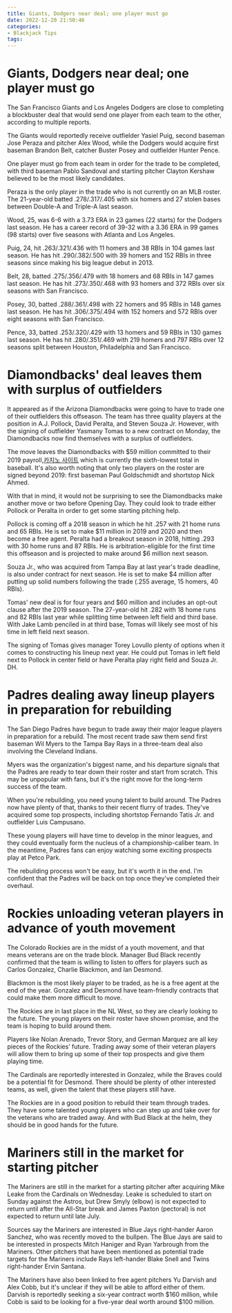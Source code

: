 ```yaml
---
title: Giants, Dodgers near deal; one player must go
date: 2022-12-20 21:50:46
categories:
- Blackjack Tips
tags:
---
```



#  Giants, Dodgers near deal; one player must go

The San Francisco Giants and Los Angeles Dodgers are close to completing a blockbuster deal that would send one player from each team to the other, according to multiple reports.

The Giants would reportedly receive outfielder Yasiel Puig, second baseman Jose Peraza and pitcher Alex Wood, while the Dodgers would acquire first baseman Brandon Belt, catcher Buster Posey and outfielder Hunter Pence.

One player must go from each team in order for the trade to be completed, with third baseman Pablo Sandoval and starting pitcher Clayton Kershaw believed to be the most likely candidates.

Peraza is the only player in the trade who is not currently on an MLB roster. The 21-year-old batted .278/.317/.405 with six homers and 27 stolen bases between Double-A and Triple-A last season.

Wood, 25, was 6-6 with a 3.73 ERA in 23 games (22 starts) for the Dodgers last season. He has a career record of 39-32 with a 3.36 ERA in 99 games (98 starts) over five seasons with Atlanta and Los Angeles.

Puig, 24, hit .263/.321/.436 with 11 homers and 38 RBIs in 104 games last season. He has hit .290/.382/.500 with 39 homers and 152 RBIs in three seasons since making his big league debut in 2013.

Belt, 28, batted .275/.356/.479 with 18 homers and 68 RBIs in 147 games last season. He has hit .273/.350/.468 with 93 homers and 372 RBIs over six seasons with San Francisco.

Posey, 30, batted .288/.361/.498 with 22 homers and 95 RBIs in 148 games last season. He has hit .306/.375/.494 with 152 homers and 572 RBIs over eight seasons with San Francisco.

Pence, 33, batted .253/.320/.429 with 13 homers and 59 RBIs in 130 games last season. He has hit .280/.351/.469 with 219 homers and 797 RBIs over 12 seasons split between Houston, Philadelphia and San Francisco.

#  Diamondbacks' deal leaves them with surplus of outfielders

It appeared as if the Arizona Diamondbacks were going to have to trade one of their outfielders this offseason. The team has three quality players at the position in A.J. Pollock, David Peralta, and Steven Souza Jr. However, with the signing of outfielder Yasmany Tomas to a new contract on Monday, the Diamondbacks now find themselves with a surplus of outfielders.

The move leaves the Diamondbacks with $59 million committed to their 2019 payroll,[카지노 사이트](https://choegocasino.com/) which is currently the sixth-lowest total in baseball. It's also worth noting that only two players on the roster are signed beyond 2019: first baseman Paul Goldschmidt and shortstop Nick Ahmed.

With that in mind, it would not be surprising to see the Diamondbacks make another move or two before Opening Day. They could look to trade either Pollock or Peralta in order to get some starting pitching help.

Pollock is coming off a 2018 season in which he hit .257 with 21 home runs and 65 RBIs. He is set to make $11 million in 2019 and 2020 and then become a free agent. Peralta had a breakout season in 2018, hitting .293 with 30 home runs and 87 RBIs. He is arbitration-eligible for the first time this offseason and is projected to make around $6 million next season.

Souza Jr., who was acquired from Tampa Bay at last year's trade deadline, is also under contract for next season. He is set to make $4 million after putting up solid numbers following the trade (.255 average, 15 homers, 40 RBIs).

Tomas' new deal is for four years and $60 million and includes an opt-out clause after the 2019 season. The 27-year-old hit .282 with 18 home runs and 82 RBIs last year while splitting time between left field and third base. With Jake Lamb penciled in at third base, Tomas will likely see most of his time in left field next season.

The signing of Tomas gives manager Torey Lovullo plenty of options when it comes to constructing his lineup next year. He could put Tomas in left field next to Pollock in center field or have Peralta play right field and Souza Jr. DH.

#  Padres dealing away lineup players in preparation for rebuilding

The San Diego Padres have begun to trade away their major league players in preparation for a rebuild. The most recent trade saw them send first baseman Wil Myers to the Tampa Bay Rays in a three-team deal also involving the Cleveland Indians.

Myers was the organization's biggest name, and his departure signals that the Padres are ready to tear down their roster and start from scratch. This may be unpopular with fans, but it's the right move for the long-term success of the team.

When you're rebuilding, you need young talent to build around. The Padres now have plenty of that, thanks to their recent flurry of trades. They've acquired some top prospects, including shortstop Fernando Tatis Jr. and outfielder Luis Campusano.

These young players will have time to develop in the minor leagues, and they could eventually form the nucleus of a championship-caliber team. In the meantime, Padres fans can enjoy watching some exciting prospects play at Petco Park.

The rebuilding process won't be easy, but it's worth it in the end. I'm confident that the Padres will be back on top once they've completed their overhaul.

#  Rockies unloading veteran players in advance of youth movement

The Colorado Rockies are in the midst of a youth movement, and that means veterans are on the trade block. Manager Bud Black recently confirmed that the team is willing to listen to offers for players such as Carlos Gonzalez, Charlie Blackmon, and Ian Desmond.

Blackmon is the most likely player to be traded, as he is a free agent at the end of the year. Gonzalez and Desmond have team-friendly contracts that could make them more difficult to move.

The Rockies are in last place in the NL West, so they are clearly looking to the future. The young players on their roster have shown promise, and the team is hoping to build around them.

Players like Nolan Arenado, Trevor Story, and German Marquez are all key pieces of the Rockies’ future. Trading away some of their veteran players will allow them to bring up some of their top prospects and give them playing time.

The Cardinals are reportedly interested in Gonzalez, while the Braves could be a potential fit for Desmond. There should be plenty of other interested teams, as well, given the talent that these players still have.

The Rockies are in a good position to rebuild their team through trades. They have some talented young players who can step up and take over for the veterans who are traded away. And with Bud Black at the helm, they should be in good hands for the future.

#  Mariners still in the market for starting pitcher

The Mariners are still in the market for a starting pitcher after acquiring Mike Leake from the Cardinals on Wednesday. Leake is scheduled to start on Sunday against the Astros, but Drew Smyly (elbow) is not expected to return until after the All-Star break and James Paxton (pectoral) is not expected to return until late July.

Sources say the Mariners are interested in Blue Jays right-hander Aaron Sanchez, who was recently moved to the bullpen. The Blue Jays are said to be interested in prospects Mitch Haniger and Ryan Yarbrough from the Mariners. Other pitchers that have been mentioned as potential trade targets for the Mariners include Rays left-hander Blake Snell and Twins right-hander Ervin Santana.

The Mariners have also been linked to free agent pitchers Yu Darvish and Alex Cobb, but it's unclear if they will be able to afford either of them. Darvish is reportedly seeking a six-year contract worth $160 million, while Cobb is said to be looking for a five-year deal worth around $100 million.
